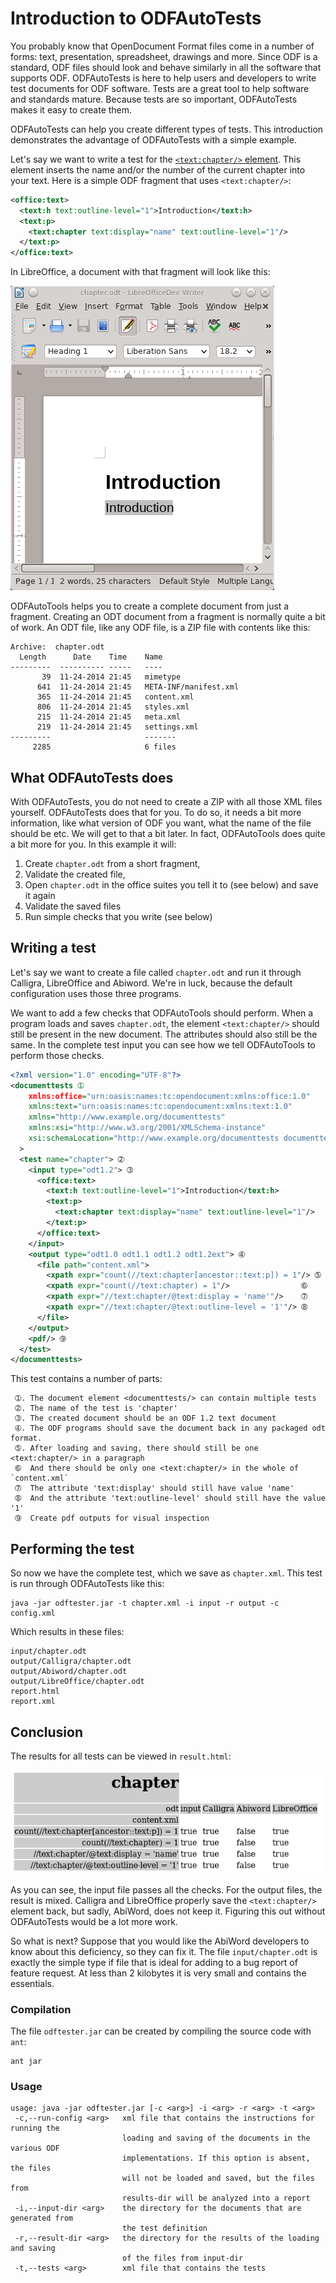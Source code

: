 # Introduction to ODFAutoTests

You probably know that OpenDocument Format files come in a number of forms: text, presentation, spreadsheet, drawings and more. Since ODF is a standard, ODF files should look and behave similarly in all the software that supports ODF. ODFAutoTests is here to help users and developers to write test documents for ODF software. Tests are a great tool to help software and standards mature. Because tests are so important, ODFAutoTests makes it easy to create them.

ODFAutoTests can help you create different types of tests. This introduction demonstrates the advantage of ODFAutoTests with a simple example.

Let's say we want to write a test for the [`<text:chapter/>` element](http://docs.oasis-open.org/office/v1.2/os/OpenDocument-v1.2-os-part1.html#__RefHeading__1415316_253892949). This element inserts the name and/or the number of the current chapter into your text. Here is a simple ODF fragment that uses `<text:chapter/>`:

```xml
<office:text>
  <text:h text:outline-level="1">Introduction</text:h>
  <text:p>
    <text:chapter text:display="name" text:outline-level="1"/>
  </text:p>
</office:text>

```

In LibreOffice, a document with that fragment will look like this:

![`<text:chapter/>` in LibreOffice](chapter_libreoffice.png)

ODFAutoTools helps you to create a complete document from just a fragment. Creating an ODT document from a fragment is normally quite a bit of work. An ODT file, like any ODF file, is a ZIP file with contents like this:

```
Archive:  chapter.odt
  Length      Date    Time    Name
---------  ---------- -----   ----
       39  11-24-2014 21:45   mimetype
      641  11-24-2014 21:45   META-INF/manifest.xml
      365  11-24-2014 21:45   content.xml
      806  11-24-2014 21:45   styles.xml
      215  11-24-2014 21:45   meta.xml
      219  11-24-2014 21:45   settings.xml
---------                     -------
     2285                     6 files
``` 

## What ODFAutoTests does

With ODFAutoTests, you do not need to create a ZIP with all those XML files yourself. ODFAutoTests does that for you. To do so, it needs a bit more information, like what version of ODF you want, what the name of the file should be etc. We will get to that a bit later. In fact, ODFAutoTools does quite a bit more for you. In this example it will:

 1. Create `chapter.odt` from a short fragment,
 2. Validate the created file,
 3. Open `chapter.odt` in the office suites you tell it to (see below) and save it again
 4. Validate the saved files
 5. Run simple checks that you write (see below)

## Writing a test

Let's say we want to create a file called `chapter.odt` and run it through Calligra, LibreOffice and Abiword. We're in luck, because the default configuration uses those three programs.

We want to add a few checks that ODFAutoTools should perform. When a program loads and saves `chapter.odt`, the element `<text:chapter/>` should still be present in the new document. The attributes should also still be the same. In the complete test input you can see how we tell ODFAutoTools to perform those checks.

```xml
<?xml version="1.0" encoding="UTF-8"?>
<documenttests ➀
	xmlns:office="urn:oasis:names:tc:opendocument:xmlns:office:1.0"
	xmlns:text="urn:oasis:names:tc:opendocument:xmlns:text:1.0"
	xmlns="http://www.example.org/documenttests"
    xmlns:xsi="http://www.w3.org/2001/XMLSchema-instance"
	xsi:schemaLocation="http://www.example.org/documenttests documenttests.xsd"
  >
  <test name="chapter"> ➁
    <input type="odt1.2"> ➂ 
      <office:text>
        <text:h text:outline-level="1">Introduction</text:h>
        <text:p>
          <text:chapter text:display="name" text:outline-level="1"/>
        </text:p>
      </office:text>
    </input>
    <output type="odt1.0 odt1.1 odt1.2 odt1.2ext"> ➃
      <file path="content.xml">
        <xpath expr="count(//text:chapter[ancestor::text:p]) = 1"/> ➄
        <xpath expr="count(//text:chapter) = 1"/>                ➅
        <xpath expr="//text:chapter/@text:display = 'name'"/>    ➆
        <xpath expr="//text:chapter/@text:outline-level = '1'"/> ➇
      </file>
    </output>
    <pdf/> ➈
  </test>
</documenttests>
```
This test contains a number of parts:
```
 ➀. The document element <documenttests/> can contain multiple tests
 ➁. The name of the test is 'chapter'
 ➂. The created document should be an ODF 1.2 text document
 ➃. The ODF programs should save the document back in any packaged odt format.
 ➄. After loading and saving, there should still be one <text:chapter/> in a paragraph
 ➅  And there should be only one <text:chapter/> in the whole of `content.xml`
 ➆  The attribute 'text:display' should still have value 'name'
 ➇  And the attribute 'text:outline-level' should still have the value '1'
 ➈  Create pdf outputs for visual inspection
```

## Performing the test

So now we have the complete test, which we save as `chapter.xml`. This test is run through ODFAutoTests like this:
```
java -jar odftester.jar -t chapter.xml -i input -r output -c config.xml
```
Which results in these files:
```
input/chapter.odt
output/Calligra/chapter.odt
output/Abiword/chapter.odt
output/LibreOffice/chapter.odt
report.html
report.xml
```

## Conclusion

The results for all tests can be viewed in `result.html`:

![The report for chapter.odt](chapterreport.png)

As you can see, the input file passes all the checks. For the output files, the result is mixed. Calligra and LibreOffice properly save the `<text:chapter/>` element back, but sadly, AbiWord, does not keep it. Figuring this out without ODFAutoTests would be a lot more work.

So what is next?  Suppose that you would like the AbiWord developers to know about this deficiency, so they can fix it. The file `input/chapter.odt` is exactly the simple type if file that is ideal for adding to a bug report of feature request. At less than 2 kilobytes it is very small and contains the essentials.

### Compilation

The file `odftester.jar` can be created by compiling the source code with `ant`:

```
ant jar
```

### Usage

```
usage: java -jar odftester.jar [-c <arg>] -i <arg> -r <arg> -t <arg>
 -c,--run-config <arg>   xml file that contains the instructions for running the
                         loading and saving of the documents in the various ODF
                         implementations. If this option is absent, the files
                         will not be loaded and saved, but the files from
                         results-dir will be analyzed into a report
 -i,--input-dir <arg>    the directory for the documents that are generated from
                         the test definition
 -r,--result-dir <arg>   the directory for the results of the loading and saving
                         of the files from input-dir
 -t,--tests <arg>        xml file that contains the tests
```

